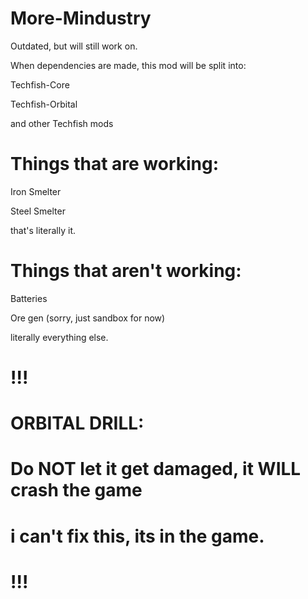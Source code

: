 # More-Mindustry

Outdated, but will still work on.

When dependencies are made, this mod will be split into:

Techfish-Core

Techfish-Orbital

and other Techfish mods

# Things that are working:
Iron Smelter

Steel Smelter

that's literally it.

# Things that aren't working:

Batteries

Ore gen (sorry, just sandbox for now)

literally everything else.

# !!!
# ORBITAL DRILL:
# Do NOT let it get damaged, it WILL crash the game
# i can't fix this, its in the game.
# !!!


